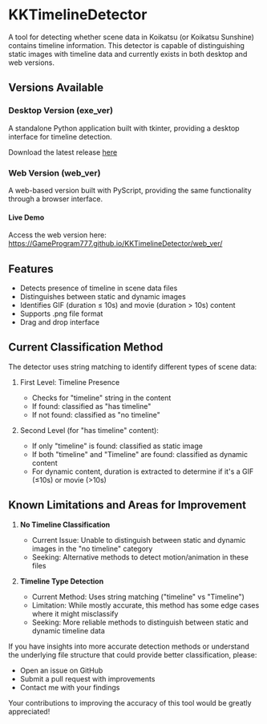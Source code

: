 # KKTimelineDetector

A tool for detecting whether scene data in Koikatsu (or Koikatsu Sunshine) contains timeline information. This detector is capable of distinguishing static images with timeline data and currently exists in both desktop and web versions.

## Versions Available

### Desktop Version (exe_ver)
A standalone Python application built with tkinter, providing a desktop interface for timeline detection.

Download the latest release [here](https://github.com/GameProgram777/KKTimelineDetector/releases)


### Web Version (web_ver)
A web-based version built with PyScript, providing the same functionality through a browser interface.

#### Live Demo
Access the web version here: https://GameProgram777.github.io/KKTimelineDetector/web_ver/

## Features
- Detects presence of timeline in scene data files
- Distinguishes between static and dynamic images
- Identifies GIF (duration ≤ 10s) and movie (duration > 10s) content
- Supports .png file format
- Drag and drop interface

## Current Classification Method

The detector uses string matching to identify different types of scene data:

1. First Level: Timeline Presence
   - Checks for "timeline" string in the content
   - If found: classified as "has timeline"
   - If not found: classified as "no timeline"

2. Second Level (for "has timeline" content):
   - If only "timeline" is found: classified as static image
   - If both "timeline" and "Timeline" are found: classified as dynamic content
   - For dynamic content, duration is extracted to determine if it's a GIF (≤10s) or movie (>10s)

## Known Limitations and Areas for Improvement

1. **No Timeline Classification**
   - Current Issue: Unable to distinguish between static and dynamic images in the "no timeline" category
   - Seeking: Alternative methods to detect motion/animation in these files

2. **Timeline Type Detection**
   - Current Method: Uses string matching ("timeline" vs "Timeline")
   - Limitation: While mostly accurate, this method has some edge cases where it might misclassify
   - Seeking: More reliable methods to distinguish between static and dynamic timeline data

If you have insights into more accurate detection methods or understand the underlying file structure that could provide better classification, please:
- Open an issue on GitHub
- Submit a pull request with improvements
- Contact me with your findings

Your contributions to improving the accuracy of this tool would be greatly appreciated!